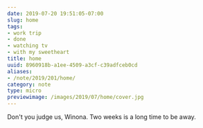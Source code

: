 ```yaml
---
date: 2019-07-20 19:51:05-07:00
slug: home
tags:
- work trip
- done
- watching tv
- with my sweetheart
title: home
uuid: 8960918b-a1ee-4509-a3cf-c39adfceb0cd
aliases:
- /note/2019/201/home/
category: note
type: micro
previewimage: /images/2019/07/home/cover.jpg
---
```

Don't you judge us, Winona. Two weeks is a long time to be away.